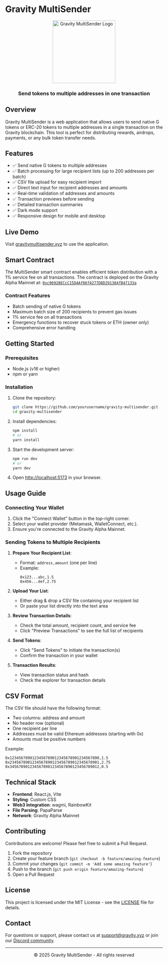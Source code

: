 # Gravity MultiSender

<div align="center">
  <img src="https://raw.githubusercontent.com/isaacnewton123/GravityMultiSender/refs/heads/main/DALL%C2%B7E%202025-01-25%2003.12.54%20-%20A%20minimalist%20logo%20design%20for%20'GravityMultiSender'%20using%20only%20the%20letter%20'G'.%20The%20'G'%20should%20be%20stylized%20with%20a%20modern%2C%20sleek%2C%20and%20tech-inspired%20feel%2C%20.webp" alt="Gravity MultiSender Logo" width="200"/>
  <h3>Send tokens to multiple addresses in one transaction</h3>
</div>

## Overview

Gravity MultiSender is a web application that allows users to send native G tokens or ERC-20 tokens to multiple addresses in a single transaction on the Gravity blockchain. This tool is perfect for distributing rewards, airdrops, payments, or any bulk token transfer needs.

## Features

- ✅ Send native G tokens to multiple addresses
- ✅ Batch processing for large recipient lists (up to 200 addresses per batch)
- ✅ CSV file upload for easy recipient import
- ✅ Direct text input for recipient addresses and amounts
- ✅ Real-time validation of addresses and amounts
- ✅ Transaction previews before sending
- ✅ Detailed transaction summaries
- ✅ Dark mode support
- ✅ Responsive design for mobile and desktop

## Live Demo

Visit [gravitymultisender.xyz](https://gravitymultisender.xyz) to use the application.

## Smart Contract

The MultiSender smart contract enables efficient token distribution with a 1% service fee on all transactions. The contract is deployed on the Gravity Alpha Mainnet at: [`0xc96928ECcC15D4Af06f4277D8D291384fB47133a`](https://explorer.gravity.xyz/address/0xc96928ECcC15D4Af06f4277D8D291384fB47133a)

### Contract Features

- Batch sending of native G tokens
- Maximum batch size of 200 recipients to prevent gas issues
- 1% service fee on all transactions
- Emergency functions to recover stuck tokens or ETH (owner only)
- Comprehensive error handling

## Getting Started

### Prerequisites

- Node.js (v16 or higher)
- npm or yarn

### Installation

1. Clone the repository:
   ```bash
   git clone https://github.com/yourusername/gravity-multisender.git
   cd gravity-multisender
   ```

2. Install dependencies:
   ```bash
   npm install
   # or
   yarn install
   ```

3. Start the development server:
   ```bash
   npm run dev
   # or
   yarn dev
   ```

4. Open [http://localhost:5173](http://localhost:5173) in your browser.

## Usage Guide

### Connecting Your Wallet

1. Click the "Connect Wallet" button in the top-right corner.
2. Select your wallet provider (Metamask, WalletConnect, etc.).
3. Ensure you're connected to the Gravity Alpha Mainnet.

### Sending Tokens to Multiple Recipients

1. **Prepare Your Recipient List**:
   - Format: `address,amount` (one per line)
   - Example:
     ```
     0x123...abc,1.5
     0x456...def,2.75
     ```

2. **Upload Your List**:
   - Either drag & drop a CSV file containing your recipient list
   - Or paste your list directly into the text area

3. **Review Transaction Details**:
   - Check the total amount, recipient count, and service fee
   - Click "Preview Transactions" to see the full list of recipients

4. **Send Tokens**:
   - Click "Send Tokens" to initiate the transaction(s)
   - Confirm the transaction in your wallet

5. **Transaction Results**:
   - View transaction status and hash
   - Check the explorer for transaction details

## CSV Format

The CSV file should have the following format:
- Two columns: address and amount
- No header row (optional)
- One recipient per line
- Addresses must be valid Ethereum addresses (starting with 0x)
- Amounts must be positive numbers

Example:
```
0x1234567890123456789012345678901234567890,1.5
0x2345678901234567890123456789012345678901,2.75
0x3456789012345678901234567890123456789012,0.5
```

## Technical Stack

- **Frontend**: React.js, Vite
- **Styling**: Custom CSS
- **Web3 Integration**: wagmi, RainbowKit
- **File Parsing**: PapaParse
- **Network**: Gravity Alpha Mainnet

## Contributing

Contributions are welcome! Please feel free to submit a Pull Request.

1. Fork the repository
2. Create your feature branch (`git checkout -b feature/amazing-feature`)
3. Commit your changes (`git commit -m 'Add some amazing feature'`)
4. Push to the branch (`git push origin feature/amazing-feature`)
5. Open a Pull Request

## License

This project is licensed under the MIT License - see the [LICENSE](LICENSE) file for details.

## Contact

For questions or support, please contact us at [support@gravity.xyz](mailto:support@gravity.xyz) or join our [Discord community](https://discord.gg/gravity).

---

<div align="center">
  <p>© 2025 Gravity MultiSender - All rights reserved</p>
</div>
